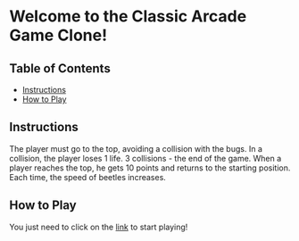 # Welcome to the Classic Arcade Game Clone!

## Table of Contents

* [Instructions](#instructions)
* [How to Play](#how_to_play)

## Instructions

The player must go to the top, avoiding a collision with the bugs.
In a collision, the player loses 1 life. 3 collisions - the end of the game.
When a player reaches the top, he gets 10 points and returns to the starting position. Each time, the speed of beetles increases.

## How to Play

You just need to click on the [link](https://guschins.github.io/frontend-nanodegree-arcade-game/) to start playing!
